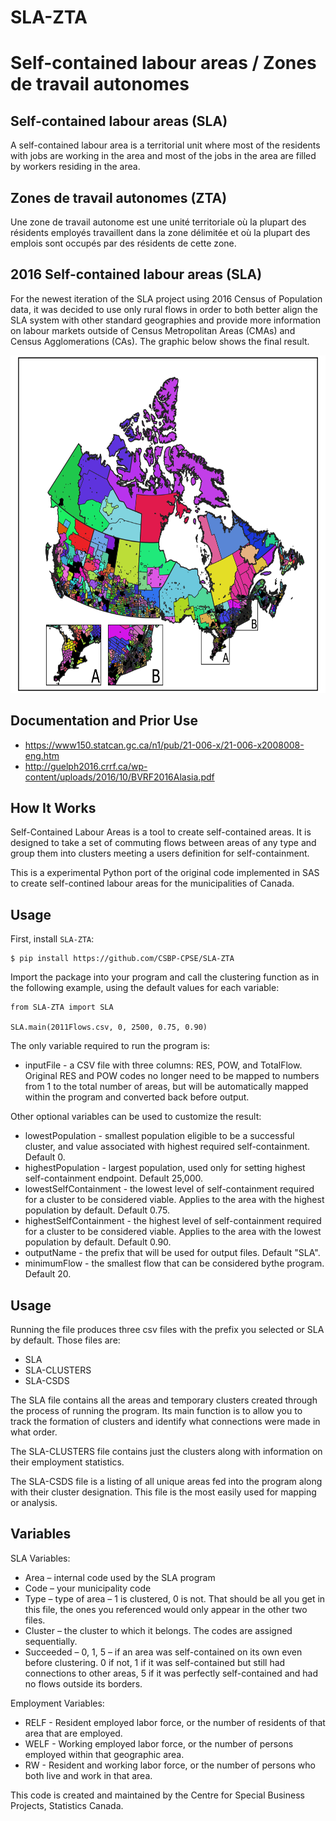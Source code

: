 # SLA-ZTA 
# Self-contained labour areas / Zones de travail autonomes

## Self-contained labour areas (SLA)
A self-contained labour area is a territorial unit where most of the residents with jobs are working in the area and most of the jobs in the area are filled by workers residing in the area.


## Zones de travail autonomes (ZTA)
Une zone de travail  autonome est une unité territoriale où la plupart des résidents employés  travaillent dans la zone délimitée et où la plupart des emplois sont occupés  par des résidents de cette zone.

## 2016 Self-contained labour areas (SLA)

For the newest iteration of the SLA project using 2016 Census of Population data, it was decided to use only rural flows in order to both better align the SLA system with other standard geographies and provide more information on labour markets outside of Census Metropolitan Areas (CMAs) and Census Agglomerations (CAs). The graphic below shows the final result.

<p align="center">
  <img src="./img/SLA_2016_Rural Only.png" alt="SLA example"
       width="654" height="540">
</p>

## Documentation and Prior Use
* https://www150.statcan.gc.ca/n1/pub/21-006-x/21-006-x2008008-eng.htm
* http://guelph2016.crrf.ca/wp-content/uploads/2016/10/BVRF2016Alasia.pdf

## How It Works

Self-Contained Labour Areas is a tool to create self-contained areas.
It is designed to take a set of commuting flows between areas of any type
and group them into clusters meeting a users definition for self-containment.

This is a experimental Python port of the original code implemented in SAS
to create self-contined labour areas for the municipalities of Canada.

## Usage

First, install `SLA-ZTA`:

```
$ pip install https://github.com/CSBP-CPSE/SLA-ZTA
```

Import the package into your program and call the clustering function as in the following example, using the default values for each variable:  

```
from SLA-ZTA import SLA

SLA.main(2011Flows.csv, 0, 2500, 0.75, 0.90)
```

The only variable required to run the program is:
* inputFile - a CSV file with three columns: RES, POW, and TotalFlow. Original RES and POW codes no longer need to be mapped to numbers from 1 to the total number of areas, but will be automatically mapped within the program and converted back before output.

Other optional variables can be used to customize the result:
* lowestPopulation - smallest population eligible to be a successful cluster, and value associated with highest required self-containment. Default 0.
* highestPopulation - largest population, used only for setting highest self-containment endpoint. Default 25,000.
* lowestSelfContainment - the lowest level of self-containment required for a cluster to be considered viable. Applies to the area with the highest population by default. Default 0.75.
* highestSelfContainment - the highest level of self-containment required for a cluster to be considered viable. Applies to the area with the lowest population by default. Default 0.90.
* outputName - the prefix that will be used for output files. Default "SLA".
* minimumFlow - the smallest flow that can be considered bythe program. Default 20.

## Usage

Running the file produces three csv files with the prefix you selected or SLA by default. Those files are:

* SLA
* SLA-CLUSTERS
* SLA-CSDS

The SLA file contains all the areas and temporary clusters created through the process of running the program. Its main function is to allow you to track the formation of clusters and identify what connections were made in what order.

The SLA-CLUSTERS file contains just the clusters along with information on their employment statistics.  

The SLA-CSDS file is a listing of all unique areas fed into the program along with their cluster designation. This file is the most easily used for mapping or analysis.

## Variables 

SLA Variables: 
* Area – internal code used by the SLA program
* Code – your municipality code
* Type – type of area – 1 is clustered, 0 is not. That should be all you get in this file, the ones you referenced would only appear in the other two files.
* Cluster – the cluster to which it belongs. The codes are assigned sequentially.
* Succeeded – 0, 1, 5 – if an area was self-contained on its own even before clustering. 0 if not, 1 if it was self-contained but still had connections to other areas, 5 if it was perfectly self-contained and had no flows outside its borders.

Employment Variables:
* RELF - Resident employed labor force, or the number of residents of that area that are employed.
* WELF - Working employed labor force, or the number of persons employed within that geographic area.
* RW - Resident and working labor force, or the number of persons who both live and work in that area.



This code is created and maintained by the Centre for Special Business Projects, Statistics Canada.

